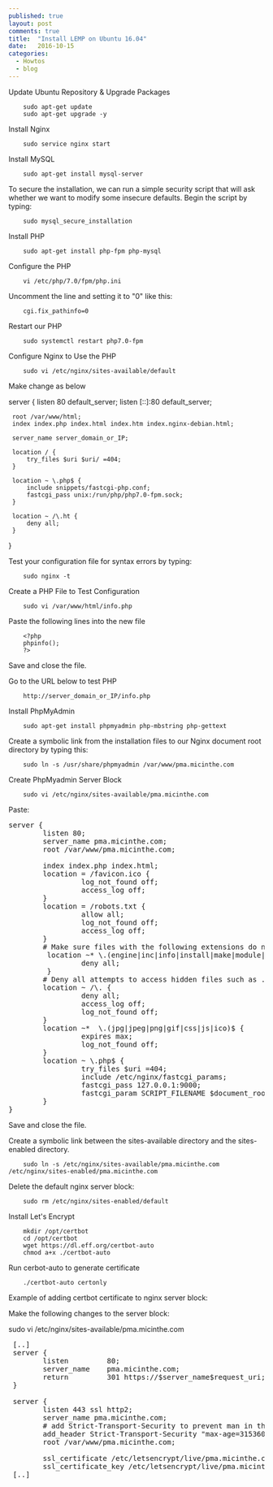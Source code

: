 ```yaml
---
published: true
layout: post
comments: true
title:  "Install LEMP on Ubuntu 16.04"
date:   2016-10-15
categories:
  - Howtos
  - blog
---
```


Update Ubuntu Repository & Upgrade Packages

        sudo apt-get update
        sudo apt-get upgrade -y

Install Nginx

        sudo service nginx start
 
Install MySQL

        sudo apt-get install mysql-server
 
To secure the installation, we can run a simple security script that will ask whether we want to modify some insecure defaults. Begin the script by typing:

        sudo mysql_secure_installation
 
Install PHP
 
        sudo apt-get install php-fpm php-mysql
  
Configure the PHP
  
        vi /etc/php/7.0/fpm/php.ini
   
Uncomment the line and setting it to "0" like this: 

        cgi.fix_pathinfo=0 
 
Restart our PHP

        sudo systemctl restart php7.0-fpm

Configure Nginx to Use the PHP

        sudo vi /etc/nginx/sites-available/default

Make change as below    

 server {
     listen 80 default_server;
     listen [::]:80 default_server;
 
     root /var/www/html;
     index index.php index.html index.htm index.nginx-debian.html;
 
     server_name server_domain_or_IP;
 
     location / {
         try_files $uri $uri/ =404;
     }
 
     location ~ \.php$ {
         include snippets/fastcgi-php.conf;
         fastcgi_pass unix:/run/php/php7.0-fpm.sock;
     }
 
     location ~ /\.ht {
         deny all;
     }
 }

Test your configuration file for syntax errors by typing:

        sudo nginx -t
 
 Create a PHP File to Test Configuration
 
        sudo vi /var/www/html/info.php
  
 Paste the following lines into the new file
 
        <?php
        phpinfo();
        ?>
 
Save and close the file.

Go to the URL below to test PHP

        http://server_domain_or_IP/info.php
 
 
Install PhpMyAdmin

        sudo apt-get install phpmyadmin php-mbstring php-gettext
 
Create a symbolic link from the installation files to our Nginx document root directory by typing this:
 
        sudo ln -s /usr/share/phpmyadmin /var/www/pma.micinthe.com
 
Create PhpMyadmin Server Block 
 
        sudo vi /etc/nginx/sites-available/pma.micinthe.com
 
Paste:

<pre>
server {
        listen 80;
        server_name pma.micinthe.com;
        root /var/www/pma.micinthe.com;
 
        index index.php index.html;
        location = /favicon.ico {
                 log_not_found off;
                 access_log off;
        }
        location = /robots.txt {
                 allow all;
                 log_not_found off;
                 access_log off;
        }
        # Make sure files with the following extensions do not get loaded by nginx because nginx would display the source code, and these files can contain PASSWORDS!
         location ~* \.(engine|inc|info|install|make|module|profile|test|po|sh|.*sql|theme|tpl(\.php)?|xtmpl)$|^(\..*|Entries.*|Repository|Root|Tag|Template)$|\.php_ {
                 deny all;
         }
        # Deny all attempts to access hidden files such as .htaccess, .htpasswd, .DS_Store (Mac).
        location ~ /\. {
                 deny all;
                 access_log off;
                 log_not_found off;
        }
        location ~*  \.(jpg|jpeg|png|gif|css|js|ico)$ {
                 expires max;
                 log_not_found off;
        }
        location ~ \.php$ {
                 try_files $uri =404;
                 include /etc/nginx/fastcgi_params;
                 fastcgi_pass 127.0.0.1:9000;
                 fastcgi_param SCRIPT_FILENAME $document_root$fastcgi_script_name;
        }
}
</pre>

Save and close the file.
 
Create a symbolic link between the sites-available directory and the sites-enabled directory. 

        sudo ln -s /etc/nginx/sites-available/pma.micinthe.com /etc/nginx/sites-enabled/pma.micinthe.com
 
Delete the default nginx server block:

        sudo rm /etc/nginx/sites-enabled/default

Install Let's Encrypt

        mkdir /opt/certbot
        cd /opt/certbot
        wget https://dl.eff.org/certbot-auto
        chmod a+x ./certbot-auto

Run cerbot-auto to generate certificate

        ./certbot-auto certonly

Example of adding certbot certificate to nginx server block:

Make the following changes to the server block:

 sudo vi /etc/nginx/sites-available/pma.micinthe.com
<pre>
 [..]
 server {
        listen         80;
        server_name    pma.micinthe.com;
        return         301 https://$server_name$request_uri;
 }
 
 server {
        listen 443 ssl http2;
        server_name pma.micinthe.com;
        # add Strict-Transport-Security to prevent man in the middle attacks
        add_header Strict-Transport-Security "max-age=31536000";
        root /var/www/pma.micinthe.com;
 
        ssl_certificate /etc/letsencrypt/live/pma.micinthe.com/fullchain.pem;
        ssl_certificate_key /etc/letsencrypt/live/pma.micinthe.com/privkey.pem;
 [..]
</pre>
